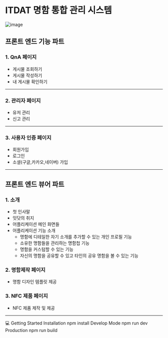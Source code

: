 # ITDAT 명함 통합 관리 시스템
![image](https://github.com/user-attachments/assets/9803e497-c038-44f5-92d9-a1dd29a9f088)
## 프론트 엔드 기능 파트
### 1. QnA 페이지
- 게시물 조회하기
- 게시물 작성하기
- 내 게시물 확인하기
---
### 2. 관리자 페이지
- 유저 관리
- 신고 관리
---
### 3. 사용자 인증 페이지
- 회원가입
- 로그인
- 소셜(구글,카카오,네이버) 가입
---
## 프론트 엔드 뷰어 파트
### 1. 소개
- 첫 인사말
- 잇닷의 취지
- 어플리케이션 메인 화면들
- 어플리케이션 기능 소개
  + 명함에 디테일한 자기 소개를 추가할 수 있는 개인 프로필 기능
  + 소유한 명함들을 관리하는 명함첩 기능
  + 명함을 커스텀할 수 있는 기능
  + 자신의 명함을 공유할 수 있고 타인의 공유 명함을 볼 수 있는 기능
### 2. 명함제작 페이지
- 명함 디자인 템플릿 제공
### 3. NFC 제품 페이지
- NFC 제품 제작 및 제공
---
💻 Getting Started
Installation
npm install
Develop Mode
npm run dev
Production
npm run build
